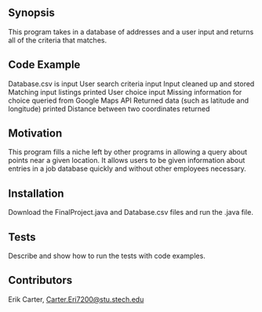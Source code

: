 ## Synopsis

This program takes in a database of addresses and a user input and returns all of the criteria that matches.

## Code Example
Database.csv is input
User search criteria input
Input cleaned up and stored
Matching input listings printed
User choice input
Missing information for choice queried from Google Maps API
Returned data (such as latitude and longitude) printed
Distance between two coordinates returned

## Motivation

This program fills a niche left by other programs in allowing a query about points near a given location. It allows users to be given information about entries in a job database quickly and without other employees necessary. 

## Installation

Download the FinalProject.java and Database.csv files and run the .java file.

## Tests

Describe and show how to run the tests with code examples.

## Contributors

Erik Carter, Carter.Eri7200@stu.stech.edu
